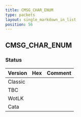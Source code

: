 ```yaml
---
title: CMSG_CHAR_ENUM
type: packets
layout: single_markdown_in_list
position: 56
---
```


## CMSG_CHAR_ENUM

### Status

Version | Hex | Comment
---------- | ---------- | ---------- 
Classic |  |  
TBC |  |  
WotLK |  |  
Cata |  |  
